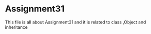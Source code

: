 # Assignment31
This file is all about Assignment31 
and it is related to class ,Object and inheritance
